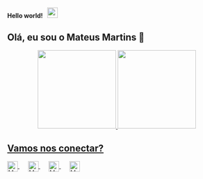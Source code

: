 #### Hello world!&nbsp;&nbsp;&nbsp;<img src="https://github.com/TheDudeThatCode/TheDudeThatCode/blob/master/Assets/Earth.gif" width="24px">
## Olá, eu sou o Mateus Martins 👋

<div align="center">
  <a href="https://github.com/mateusmanm">
  <img height="180em" src="https://github-readme-stats.vercel.app/api?username=mateusmanm&show_icons=true&theme=dark&include_all_commits=true&count_private=true"/>
  <img height="180em" src="https://github-readme-stats.vercel.app/api/top-langs/?username=mateusmanm&layout=compact&langs_count=7&theme=dark"/>
</div>

## Vamos nos conectar?
<a href="https://api.whatsapp.com/send/?phone=5533999643122&text=Ol%C3%A1+vim+atrav%C3%A9s+do+o+seu+Github.&app_absent=0" target="_blank">
  <img align="center" src="https://img.shields.io/badge/WhatsApp-25D366?style=for-the-badge&logo=whatsapp&logoColor=white" alt="Mateus Martins | WhatsApp" height="24px" style="max-width: 100%;">
</a>
&nbsp;&nbsp;&nbsp;&nbsp;
<a href="mailto:mateus.a.n.martins@gmail.com" target="_blank">
  <img align="center" src="https://img.shields.io/badge/Gmail-D14836?style=for-the-badge&logo=gmail&logoColor=white" alt="Mateus Martins | Contato E-mail" height="24px" style="max-width: 100%;">
</a>
&nbsp;&nbsp;&nbsp;&nbsp;
<a href="https://instagram.com/omateus.martins" target="_blank">
  <img align="center" src="https://img.shields.io/badge/Instagram-E4405F?style=for-the-badge&logo=instagram&logoColor=white" alt="Mateus Martins | Instagram" height="24px" style="max-width: 100%;">
</a>
&nbsp;&nbsp;&nbsp;&nbsp;
<a href="https://www.linkedin.com/in/omateusmartins/" target="_blank">
  <img align="center" src="https://img.shields.io/badge/LinkedIn-0077B5?style=for-the-badge&logo=linkedin&logoColor=white" alt="Mateus Martins | Linkedin" height="24px" style="max-width: 100%;">
</a>
  
<!--
**mateusmanm/mateusmanm** is a ✨ _special_ ✨ repository because its `README.md` (this file) appears on your GitHub profile.

Here are some ideas to get you started:

- 🔭 I’m currently working on ...
- 🌱 I’m currently learning ...
- 👯 I’m looking to collaborate on ...
- 🤔 I’m looking for help with ...
- 💬 Ask me about ...
- 📫 How to reach me: ...
- 😄 Pronouns: ...
- ⚡ Fun fact: ...
-->
